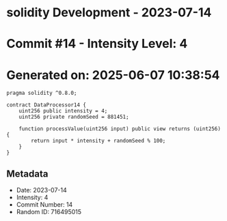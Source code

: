 ﻿# solidity Development - 2023-07-14
# Commit #14 - Intensity Level: 4
# Generated on: 2025-06-07 10:38:54
```solidity
pragma solidity ^0.8.0;

contract DataProcessor14 {
    uint256 public intensity = 4;
    uint256 private randomSeed = 881451;

    function processValue(uint256 input) public view returns (uint256) {
        return input * intensity + randomSeed % 100;
    }
}
```
## Metadata
- Date: 2023-07-14
- Intensity: 4
- Commit Number: 14
- Random ID: 716495015
